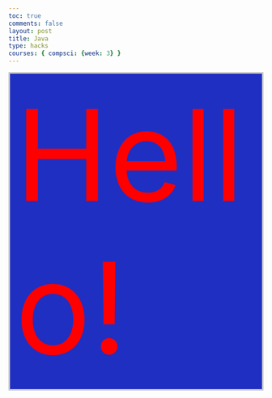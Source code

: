 ```yaml
---
toc: true
comments: false
layout: post
title: Java 
type: hacks
courses: { compsci: {week: 3} }
---
```

<html>
    <head>
        <style>
            #output {
                background-color: #1f2fc2;
                padding: 10px;
                border: 3px solid #ccc;
                color: #ff0000; 
                font-size: 250px;
            }
        </style>
    </head>
    <body>
        <div id="output">
            Hello! 
        </div>
    </body>
</html>
